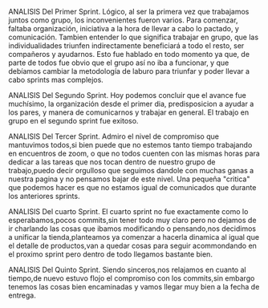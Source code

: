 
ANALISIS Del Primer Sprint.
Lógico, al ser la primera vez que trabajamos juntos como grupo, los inconvenientes fueron varios.
Para comenzar, faltaba organización, iniciativa a la hora de llevar a cabo lo pactado, y comunicación.
Tambien entender lo que significa trabajar en grupo, que las individualidades triunfen indirectamente beneficiará a todo el resto,
ser compañeros y ayudarnos.
Esto fue hablado en todo momento ya que, de parte de todos fue obvio que el grupo así no iba a funcionar, y que debíamos cambiar 
la metodología de laburo para triunfar y poder llevar a cabo sprints mas complejos.

ANALISIS Del Segundo Sprint.
Hoy podemos concluir que el avance fue muchísimo, la organización desde el primer dia, predisposicion a ayudar a los pares, y manera de comunicarnos y trabajar en general.
El trabajo en grupo en el segundo sprint fue exitoso.

ANALISIS Del Tercer Sprint.
Admiro el nivel de compromiso que mantuvimos todos,si bien puede que no estemos tanto tiempo trabajando en encuentros de zoom, o que no todos cuenten con las mismas horas para dedicar a las tareas que nos tocan dentro de nuestro grupo de trabajo,puedo decir orgulloso que seguimos dandole con muchas ganas a nuestra pagina y no pensamos bajar de este nivel.
Una pequeña "critica" que podemos hacer es que no estamos igual de comunicados que durante los anteriores sprints.  

ANALISIS Del cuarto Sprint.
El cuarto sprint no fue exactamente como lo esperabamos,pocos commits,sin tener todo muy claro pero no dejamos de ir charlando las cosas que ibamos modificando o pensando,nos decidimos a unificar la tienda,planteamos ya comenzar a hacerla dinamica al igual que el detalle de productos,van a quedar cosas para seguir acommondando en el proximo sprint pero dentro de todo llegamos bastante bien. 

ANALISIS Del Quinto Sprint.
Siendo sinceros,nos relajamos en cuanto al tiempo,de nuevo estuvo flojo el compromiso con los commits,sin embargo tenemos las cosas bien encaminadas y vamos llegar muy bien a la fecha de entrega. 

